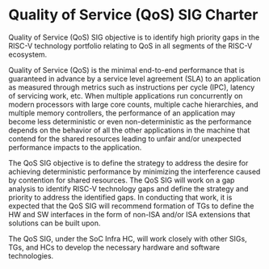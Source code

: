 # Quality of Service (QoS) SIG Charter

Quality of Service (QoS) SIG objective is to identify high priority gaps in the RISC-V technology portfolio relating to QoS in all segments of the RISC-V ecosystem.

Quality of Service (QoS) is the minimal end-to-end performance that is guaranteed in advance by a service level agreement (SLA) to an application as measured through metrics such as instructions per cycle (IPC), latency of servicing work, etc. When multiple applications run concurrently on modern processors with large core counts, multiple cache hierarchies, and multiple memory controllers, the performance of an application may become less deterministic or even non-deterministic as the performance depends on the behavior of all the other applications in the machine that contend for the shared resources leading to unfair and/or unexpected performance impacts to the application.

The QoS SIG objective is to define the strategy to address the desire for achieving deterministic performance by minimizing the interference caused by contention for shared resources. The QoS SIG will work on a gap analysis to identify RISC-V technology gaps and define the strategy and priority to address the identified gaps. In conducting that work, it is expected that the QoS SIG will recommend formation of TGs to define the HW and SW interfaces in the form of non-ISA and/or ISA extensions that solutions can be built upon.

The QoS SIG, under the SoC Infra HC, will work closely with other SIGs, TGs, and HCs to develop the necessary hardware and software technologies.
